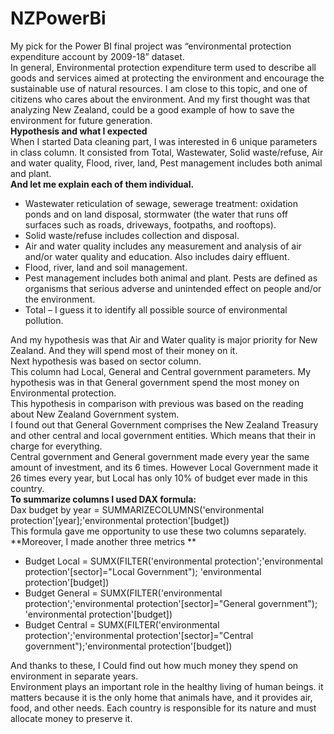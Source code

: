 # NZPowerBi
My pick for the Power BI final project was “environmental protection expenditure account by 2009-18” dataset. <br/>
  In general, Environmental  protection expenditure term used to describe all goods and services aimed at protecting the environment and encourage 
the sustainable use of natural resources. I am close to this topic, and one of citizens who cares about the environment. And my first thought was 
that analyzing New Zealand, could be a good example of how to save the environment for future generation.  <br/>
**Hypothesis and what I expected**   <br/>
When I started Data cleaning part, I was interested in 6 unique parameters in class column.
It consisted from Total, Wastewater, Solid waste/refuse, Air and water quality, Flood, river, land, Pest management includes both animal and plant.  <br/>
**And let me explain each of them individual.**
-	Wastewater reticulation of sewage, sewerage treatment: oxidation ponds and on land disposal, stormwater (the water that runs off surfaces such as roads, driveways, 
footpaths, and rooftops).
-	Solid waste/refuse includes collection and disposal.
-	Air and water quality includes any measurement and analysis of air and/or water quality and education. Also includes dairy effluent.
-	Flood, river, land and soil management.
-	Pest management includes both animal and plant. Pests are defined as organisms that serious adverse and unintended effect on people and/or the environment.
-	Total – I guess it to identify all possible source of environmental pollution.

And my hypothesis was that Air and Water quality is major priority for New Zealand. And they will spend most of their money on it.   <br/>
Next hypothesis was based on sector column.  <br/>
This column had Local, General and Central government parameters. My hypothesis was in that General government spend the most money on Environmental protection.  <br/>
This hypothesis in comparison with previous was based on the reading about New Zealand Government system. <br/>
I found out that General Government comprises the New Zealand Treasury 
and other central and local government entities. Which means that their in charge for everything.  <br/>
Central government and General government made every year the same amount of investment, and its 6 times. However Local Government made it 26 times every year, 
but Local has only 10% of budget ever made in this country.  <br/>
**To summarize columns I used DAX formula:**  <br/>
Dax budget by year = SUMMARIZECOLUMNS('environmental protection'[year];'environmental protection'[budget])  <br/>
This formula gave me opportunity to use these two columns separately.   <br/>
**Moreover, I made another three metrics **
-	Budget Local = SUMX(FILTER('environmental protection';'environmental protection'[sector]="Local Government"); 'environmental protection'[budget])
-	Budget General = SUMX(FILTER('environmental protection';'environmental protection'[sector]="General government"); 'environmental protection'[budget])
-	Budget Central = SUMX(FILTER('environmental protection';'environmental protection'[sector]="Central government");'environmental protection'[budget])

And thanks to these, I Could find out how much money they spend on environment in separate years.   <br/>
Environment plays an important role in the healthy living of human beings. it matters because it is the only home that animals have, and it provides air, food, 
and other needs. Each country is responsible for its nature and must allocate money to preserve it.

